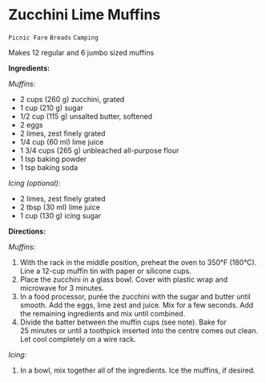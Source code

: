 # Zucchini Lime Muffins

`Picnic Fare` `Breads` `Camping`

Makes 12 regular and 6 jumbo sized muffins

**Ingredients:**

_Muffins:_

- 2 cups (260 g) zucchini, grated
- 1 cup (210 g) sugar
- 1/2 cup (115 g) unsalted butter, softened
- 2 eggs
- 2 limes, zest finely grated
- 1/4 cup (60 ml) lime juice
- 1 3/4 cups (265 g) unbleached all-purpose flour
- 1 tsp baking powder
- 1 tsp baking soda

_Icing (optional):_

- 2 limes, zest finely grated
- 2 tbsp (30 ml) lime juice
- 1 cup (130 g) icing sugar

**Directions:**

_Muffins:_

1. With the rack in the middle position, preheat the oven to 350°F (180°C). Line a 12-cup muffin tin with paper or silicone cups.
2. Place the zucchini in a glass bowl. Cover with plastic wrap and microwave for 3 minutes.
3. In a food processor, purée the zucchini with the sugar and butter until smooth. Add the eggs, lime zest and juice. Mix for a few seconds. Add the remaining ingredients and mix until combined.
4. Divide the batter between the muffin cups (see note). Bake for 25 minutes or until a toothpick inserted into the centre comes out clean. Let cool completely on a wire rack.

_Icing:_

1. In a bowl, mix together all of the ingredients. Ice the muffins, if desired.
